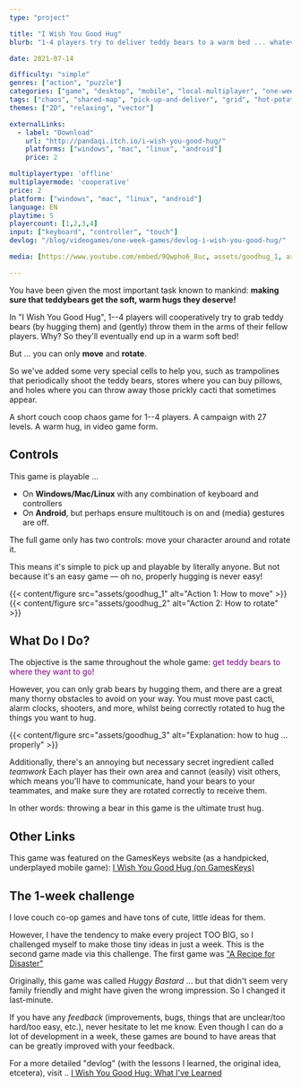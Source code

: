```yaml
---
type: "project"

title: "I Wish You Good Hug"
blurb: "1-4 players try to deliver teddy bears to a warm bed ... whatever it takes"

date: 2021-07-14

difficulty: "simple"
genres: ["action", "puzzle"]
categories: ["game", "desktop", "mobile", "local-multiplayer", "one-week-game"]
tags: ["chaos", "shared-map", "pick-up-and-deliver", "grid", "hot-potato", "procedural-generation", "real-time"]
themes: ["2D", "relaxing", "vector"]

externalLinks:
  - label: "Download"
    url: "http://pandaqi.itch.io/i-wish-you-good-hug/"
    platforms: ["windows", "mac", "linux", "android"]
    price: 2

multiplayertype: 'offline'
multiplayermode: 'cooperative'
price: 2
platform: ["windows", "mac", "linux", "android"]
language: EN
playtime: 5
playercount: [1,2,3,4]
input: ["keyboard", "controller", "touch"]
devlog: "/blog/videogames/one-week-games/devlog-i-wish-you-good-hug/"

media: [https://www.youtube.com/embed/9Qwpho6_8uc, assets/goodhug_1, assets/goodhug_2, assets/goodhug_3]

---
```


You have been given the most important task known to mankind: **making sure that teddybears get the soft, warm hugs they deserve!**

In "I Wish You Good Hug", 1--4 players will cooperatively try to grab teddy bears (by hugging them) and (gently) throw them in the arms of their fellow players. Why? So they'll eventually end up in a warm soft bed!

But ... you can only **move** and **rotate**.

So we've added some very special cells to help you, such as trampolines that periodically shoot the teddy bears, stores where you can buy pillows, and holes where you can throw away those prickly cacti that sometimes appear.

A short couch coop chaos game for 1--4 players. A campaign with 27 levels. A warm hug, in video game form.

## Controls

This game is playable ... 
- On **Windows/Mac/Linux** with any combination of keyboard and controllers
- On **Android**, but perhaps ensure multitouch is on and (media) gestures are off.

The full game only has two controls: move your character around and rotate it.

This means it's simple to pick up and playable by literally anyone. But not because it's an easy game &mdash; oh no, properly hugging is never easy!

{{< content/figure src="assets/goodhug_1" alt="Action 1: How to move" >}}
{{< content/figure src="assets/goodhug_2" alt="Action 2: How to rotate" >}}

## What Do I Do?

The objective is the same throughout the whole game: <span style="color:purple;">get teddy bears to where they want to go!</span>

However, you can only grab bears by hugging them, and there are a great many thorny obstacles to avoid on your way. You must move past cacti, alarm clocks, shooters, and more, whilst being correctly rotated to hug the things you want to hug.

{{< content/figure src="assets/goodhug_3" alt="Explanation: how to hug ... properly" >}}
			
Additionally, there's an annoying but necessary secret ingredient called _teamwork_ Each player has their own area and cannot (easily) visit others, which means you'll have to communicate, hand your bears to your teammates, and make sure they are rotated correctly to receive them.

In other words: throwing a bear in this game is the ultimate trust hug.

## Other Links

This game was featured on the GamesKeys website (as a handpicked, underplayed mobile game): [I Wish You Good Hug (on GamesKeys)](https://gameskeys.net/product/i-wish-you-good-hug/)

## The 1-week challenge

I love couch co-op games and have tons of cute, little ideas for them.

However, I have the tendency to make every project TOO BIG, so I challenged myself to make those tiny ideas in just a week. This is the second game made via this challenge. The first game was ["A Recipe for Disaster"](https://pandaqi.com/a-recipe-for-disaster)

Originally, this game was called _Huggy Bastard_ ... but that didn't seem very family friendly and might have given the wrong impression. So I changed it last-minute.

If you have any _feedback_ (improvements, bugs, things that are unclear/too hard/too easy, etc.), never hesitate to let me know. Even though I can do a lot of development in a week, these games are bound to have areas that can be greatly improved with your feedback.

For a more detailed "devlog" (with the lessons I learned, the original idea, etcetera), visit .. [I Wish You Good Hug: What I've Learned](/blog/videogames/one-week-games/devlog-i-wish-you-good-hug)